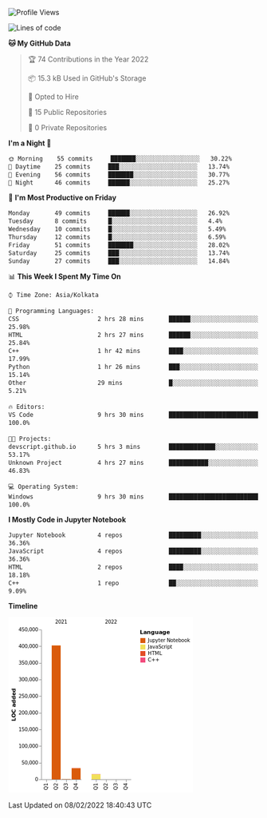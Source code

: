 <!--START_SECTION:waka-->
![Profile Views](http://img.shields.io/badge/Profile%20Views-0-blue)

![Lines of code](https://img.shields.io/badge/From%20Hello%20World%20I%27ve%20Written-453%20Thousand%20lines%20of%20code-blue)

**🐱 My GitHub Data** 

> 🏆 74 Contributions in the Year 2022
 > 
> 📦 15.3 kB Used in GitHub's Storage 
 > 
> 💼 Opted to Hire
 > 
> 📜 15 Public Repositories 
 > 
> 🔑 0 Private Repositories  
 > 
**I'm a Night 🦉** 

```text
🌞 Morning    55 commits     ███████░░░░░░░░░░░░░░░░░░   30.22% 
🌆 Daytime    25 commits     ███░░░░░░░░░░░░░░░░░░░░░░   13.74% 
🌃 Evening    56 commits     ███████░░░░░░░░░░░░░░░░░░   30.77% 
🌙 Night      46 commits     ██████░░░░░░░░░░░░░░░░░░░   25.27%

```
📅 **I'm Most Productive on Friday** 

```text
Monday       49 commits     ██████░░░░░░░░░░░░░░░░░░░   26.92% 
Tuesday      8 commits      █░░░░░░░░░░░░░░░░░░░░░░░░   4.4% 
Wednesday    10 commits     █░░░░░░░░░░░░░░░░░░░░░░░░   5.49% 
Thursday     12 commits     █░░░░░░░░░░░░░░░░░░░░░░░░   6.59% 
Friday       51 commits     ███████░░░░░░░░░░░░░░░░░░   28.02% 
Saturday     25 commits     ███░░░░░░░░░░░░░░░░░░░░░░   13.74% 
Sunday       27 commits     ███░░░░░░░░░░░░░░░░░░░░░░   14.84%

```


📊 **This Week I Spent My Time On** 

```text
⌚︎ Time Zone: Asia/Kolkata

💬 Programming Languages: 
CSS                      2 hrs 28 mins       ██████░░░░░░░░░░░░░░░░░░░   25.98% 
HTML                     2 hrs 27 mins       ██████░░░░░░░░░░░░░░░░░░░   25.84% 
C++                      1 hr 42 mins        ████░░░░░░░░░░░░░░░░░░░░░   17.99% 
Python                   1 hr 26 mins        ███░░░░░░░░░░░░░░░░░░░░░░   15.14% 
Other                    29 mins             █░░░░░░░░░░░░░░░░░░░░░░░░   5.21%

🔥 Editors: 
VS Code                  9 hrs 30 mins       █████████████████████████   100.0%

🐱‍💻 Projects: 
devscript.github.io      5 hrs 3 mins        █████████████░░░░░░░░░░░░   53.17% 
Unknown Project          4 hrs 27 mins       ███████████░░░░░░░░░░░░░░   46.83%

💻 Operating System: 
Windows                  9 hrs 30 mins       █████████████████████████   100.0%

```

**I Mostly Code in Jupyter Notebook** 

```text
Jupyter Notebook         4 repos             █████████░░░░░░░░░░░░░░░░   36.36% 
JavaScript               4 repos             █████████░░░░░░░░░░░░░░░░   36.36% 
HTML                     2 repos             ████░░░░░░░░░░░░░░░░░░░░░   18.18% 
C++                      1 repo              ██░░░░░░░░░░░░░░░░░░░░░░░   9.09%

```


**Timeline**

![Chart not found](https://raw.githubusercontent.com/ThejaswinS/ThejaswinS/main/charts/bar_graph.png) 


 Last Updated on 08/02/2022 18:40:43 UTC
<!--END_SECTION:waka-->





